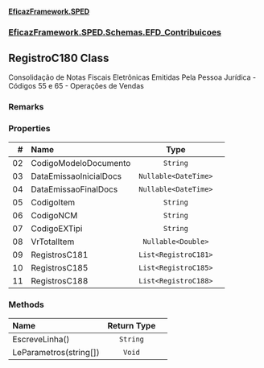 #### [EficazFramework.SPED](EficazFrameworkSPED.md 'EficazFramework SPED')
### [EficazFramework.SPED.Schemas.EFD_Contribuicoes](EficazFramework.SPED.Schemas.EFD_Contribuicoes.md 'EficazFramework.SPED.Schemas.EFD_Contribuicoes')

## RegistroC180 Class

Consolidação de Notas Fiscais Eletrônicas Emitidas Pela Pessoa Jurídica - Códigos 55 e 65 - Operações de Vendas

### Remarks
### Properties

| # | Name | Type | |
| ---: | :--- | :---: | :--- |
| 02 | CodigoModeloDocumento | `String` |  |
| 03 | DataEmissaoInicialDocs | `Nullable<DateTime>` |  |
| 04 | DataEmissaoFinalDocs | `Nullable<DateTime>` |  |
| 05 | CodigoItem | `String` |  |
| 06 | CodigoNCM | `String` |  |
| 07 | CodigoEXTipi | `String` |  |
| 08 | VrTotalItem | `Nullable<Double>` |  |
| 09 | RegistrosC181 | `List<RegistroC181>` |  |
| 10 | RegistrosC185 | `List<RegistroC185>` |  |
| 11 | RegistrosC188 | `List<RegistroC188>` |  |
### Methods

| Name | Return Type | |
| :--- | :---: | :--- |
| EscreveLinha() | `String` |  |
| LeParametros(string[]) | `Void` |  |
